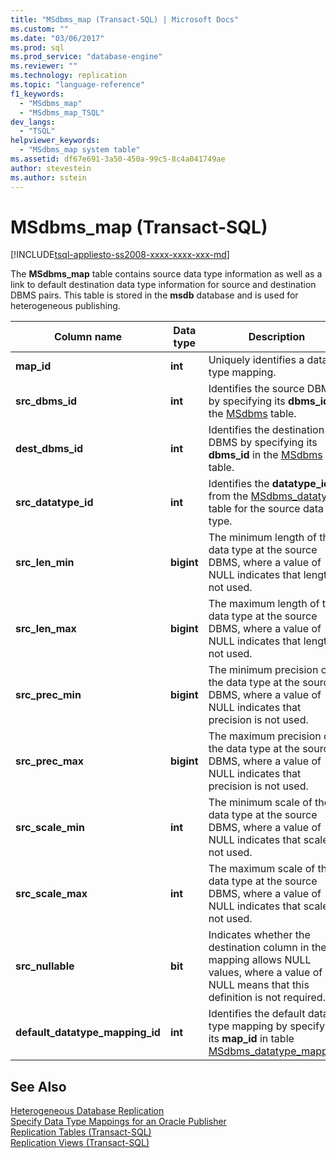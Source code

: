 ```yaml
---
title: "MSdbms_map (Transact-SQL) | Microsoft Docs"
ms.custom: ""
ms.date: "03/06/2017"
ms.prod: sql
ms.prod_service: "database-engine"
ms.reviewer: ""
ms.technology: replication
ms.topic: "language-reference"
f1_keywords: 
  - "MSdbms_map"
  - "MSdbms_map_TSQL"
dev_langs: 
  - "TSQL"
helpviewer_keywords: 
  - "MSdbms_map system table"
ms.assetid: df67e691-3a50-450a-99c5-8c4a041749ae
author: stevestein
ms.author: sstein
---
```

# MSdbms_map (Transact-SQL)
[!INCLUDE[tsql-appliesto-ss2008-xxxx-xxxx-xxx-md](../../includes/tsql-appliesto-ss2008-xxxx-xxxx-xxx-md.md)]

  The **MSdbms_map** table contains source data type information as well as a link to default destination data type information for source and destination DBMS pairs. This table is stored in the **msdb** database and is used for heterogeneous publishing.  
  
|Column name|Data type|Description|  
|-----------------|---------------|-----------------|  
|**map_id**|**int**|Uniquely identifies a data type mapping.|  
|**src_dbms_id**|**int**|Identifies the source DBMS by specifying its **dbms_id** in the [MSdbms](../../relational-databases/system-tables/msdbms-transact-sql.md) table.|  
|**dest_dbms_id**|**int**|Identifies the destination DBMS by specifying its **dbms_id** in the [MSdbms](../../relational-databases/system-tables/msdbms-transact-sql.md) table.|  
|**src_datatype_id**|**int**|Identifies the **datatype_id** from the [MSdbms_datatype](../../relational-databases/system-tables/msdbms-datatype-transact-sql.md) table for the source data type.|  
|**src_len_min**|**bigint**|The minimum length of the data type at the source DBMS, where a value of NULL indicates that length is not used.|  
|**src_len_max**|**bigint**|The maximum length of the data type at the source DBMS, where a value of NULL indicates that length is not used.|  
|**src_prec_min**|**bigint**|The minimum precision of the data type at the source DBMS, where a value of NULL indicates that precision is not used.|  
|**src_prec_max**|**bigint**|The maximum precision of the data type at the source DBMS, where a value of NULL indicates that precision is not used.|  
|**src_scale_min**|**int**|The minimum scale of the data type at the source DBMS, where a value of NULL indicates that scale is not used.|  
|**src_scale_max**|**int**|The maximum scale of the data type at the source DBMS, where a value of NULL indicates that scale is not used.|  
|**src_nullable**|**bit**|Indicates whether the destination column in the mapping allows NULL values, where a value of NULL means that this definition is not required.|  
|**default_datatype_mapping_id**|**int**|Identifies the default data type mapping by specifying its **map_id** in table [MSdbms_datatype_mapping](../../relational-databases/system-tables/msdbms-datatype-mapping-transact-sql.md).|  
  
## See Also  
 [Heterogeneous Database Replication](../../relational-databases/replication/non-sql/heterogeneous-database-replication.md)   
 [Specify Data Type Mappings for an Oracle Publisher](../../relational-databases/replication/publish/specify-data-type-mappings-for-an-oracle-publisher.md)   
 [Replication Tables &#40;Transact-SQL&#41;](../../relational-databases/system-tables/replication-tables-transact-sql.md)   
 [Replication Views &#40;Transact-SQL&#41;](../../relational-databases/system-views/replication-views-transact-sql.md)  
  
  

